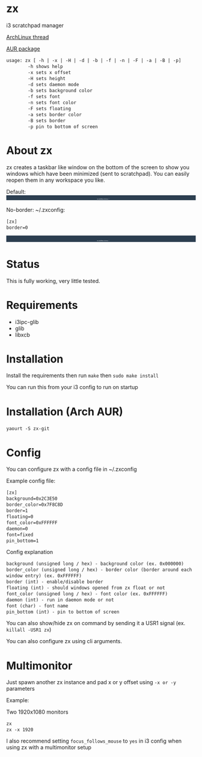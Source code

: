 # zx
i3 scratchpad manager

[ArchLinux thread](https://bbs.archlinux.org/viewtopic.php?pid=1611058)

[AUR package](https://aur.archlinux.org/packages/zx-git/)

```
usage: zx [ -h | -x | -H | -d | -b | -f | -n | -F | -a | -B | -p]
        -h shows help
        -x sets x offset
        -H sets height
        -d sets daemon mode
        -b sets background color
        -f sets font
        -n sets font color
        -F sets floating
        -a sets border color
        -B sets border
        -p pin to bottom of screen
```

# About zx
zx creates a taskbar like window on the bottom of the screen to show you windows which have been minimized (sent to scratchpad). You can easily reopen them in any workspace you like.

Default:
![Default](https://raw.githubusercontent.com/mstg/zx/master/screenshots/default.png)

No-border:
~/.zxconfig:
```
[zx]
border=0
```
![No-border](https://raw.githubusercontent.com/mstg/zx/master/screenshots/no-border.png)

# Status
This is fully working, very little tested.

# Requirements
* i3ipc-glib
* glib
* libxcb

# Installation
Install the requirements then run `make` then `sudo make install`

You can run this from your i3 config to run on startup

# Installation (Arch AUR)
`yaourt -S zx-git`


# Config
You can configure zx with a config file in ~/.zxconfig

Example config file:
```
[zx]
background=0x2C3E50
border_color=0x7F8C8D
border=1
floating=0
font_color=0xFFFFFF
daemon=0
font=fixed
pin_bottom=1
```

Config explanation
```
background (unsigned long / hex) - background color (ex. 0x000000)
border_color (unsigned long / hex) - border color (border around each window entry) (ex. 0xFFFFFF)
border (int) - enable/disable border
floating (int) - should windows opened from zx float or not
font_color (unsigned long / hex) - font color (ex. 0xFFFFFF)
daemon (int) - run in daemon mode or not
font (char) - font name
pin_bottom (int) - pin to bottom of screen
```

You can also show/hide zx on command by sending it a USR1 signal (ex. `killall -USR1 zx`)

You can also configure zx using cli arguments.

# Multimonitor
Just spawn another zx instance and pad x or y offset using `-x or -y` parameters

Example:

Two 1920x1080 monitors
```
zx
zx -x 1920
```

I also recommend setting `focus_follows_mouse` to `yes` in i3 config when using zx with a multimonitor setup
